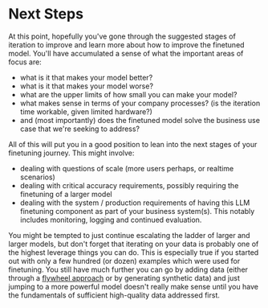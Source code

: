 # Next Steps

At this point, hopefully you've gone through the suggested stages of iteration to improve and learn more about how to improve the finetuned model. You'll have accumulated a sense of what the important areas of focus are:

- what is it that makes your model better?
- what is it that makes your model worse?
- what are the upper limits of how small you can make your model?
- what makes sense in terms of your company processes? (is the iteration time workable, given limited hardware?)
- and (most importantly) does the finetuned model solve the business use case that we're seeking to address?

All of this will put you in a good position to lean into the next stages of your finetuning journey. This might involve:

- dealing with questions of scale (more users perhaps, or realtime scenarios)
- dealing with critical accuracy requirements, possibly requiring the finetuning of a larger model
- dealing with the system / production requirements of having this LLM finetuning component as part of your business system(s). This notably includes monitoring, logging and continued evaluation.

You might be tempted to just continue escalating the ladder of larger and larger models, but don't forget that iterating on your data is probably one of the highest leverage things you can do. This is especially true if you started out with only a few hundred (or dozen) examples which were used for finetuning. You still have much further you can go by adding data (either through a [flywheel approach](https://www.sh-reya.com/blog/ai-engineering-flywheel/) or by generating synthetic data) and just jumping to a more powerful model doesn't really make sense until you have the fundamentals of sufficient high-quality data addressed first.
